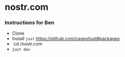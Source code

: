 # nostr.com
### Instructions for Ben
* Clone
* Install `just` https://github.com/casey/just#packages
* `cd /nostr.com 
* `just dev`
